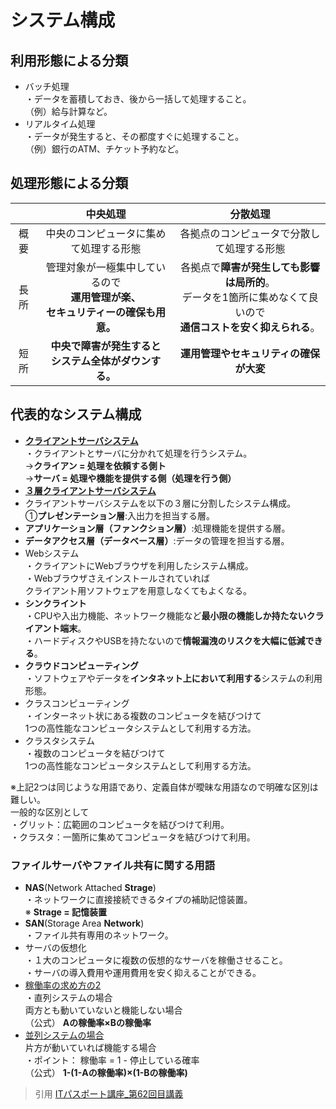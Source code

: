 # システム構成  
## 利用形態による分類  
* バッチ処理  
・データを蓄積しておき、後から一括して処理すること。  
（例）給与計算など。  
* リアルタイム処理  
・データが発生すると、その都度すぐに処理すること。  
（例）銀行のATM、チケット予約など。  
## 処理形態による分類  

|    |           **中央処理**       |           **分散処理**          |
|:--:|:---------------------------:|:------------------------------:|
|概要|中央のコンピュータに集めて処理する形態|各拠点のコンピュータで分散して処理する形態|
|長所|管理対象が一極集中しているので<br>**運用管理が楽、<br>セキュリティーの確保も用意。**|各拠点で**障害が発生しても影響は局所的**。<br>データを1箇所に集めなくて良いので<br>**通信コストを安く抑えられる**。|
|短所|**中央で障害が発生すると<br>システム全体がダウンする。**|**運用管理やセキュリティの確保が大変**|

## 代表的なシステム構成  
* [**クライアントサーバシステム**](https://gyazo.com/f9a4dc04029d1135efc6bc513218145d)    
・クライアントとサーバに分かれて処理を行うシステム。  
→**クライアン = 処理を依頼する側ト**    
→**サーバ = 処理や機能を提供する側（処理を行う側）**    
* [**３層クライアントサーバシステム**](https://gyazo.com/55e6be085208fe7b3ec08cd120c891ae)  
* クライアントサーバシステムを以下の３層に分割したシステム構成。  
①**プレゼンテーション層**:入出力を担当する層。  
* **アプリケーション層（ファンクション層）**:処理機能を提供する層。  
* **データアクセス層（データベース層）**:データの管理を担当する層。  
* Webシステム  
・クライアントにWebブラウザを利用したシステム構成。  
・Webブラウザさえインストールされていれば  
クライアント用ソフトウェアを用意しなくてもよくなる。  
* **シンクライント**  
・CPUや入出力機能、ネットワーク機能など**最小限の機能しか持たないクライアント端末**。  
・ハードディスクやUSBを持たないので**情報漏洩のリスクを大幅に低減できる**。  
* **クラウドコンピューティング**  
・ソフトウェアやデータを**インタネット上において利用する**システムの利用形態。  
* クラスコンピューティング  
・インターネット状にある複数のコンピュータを結びつけて  
1つの高性能なコンピュータシステムとして利用する方法。  
* クラスタシステム  
・複数のコンピュータを結びつけて  
1つの高性能なコンピュータシステムとして利用する方法。  
  
※上記2つは同じような用語であり、定義自体が曖昧な用語なので明確な区別は難しい。  
一般的な区別として  
・グリット：広範囲のコンピュータを結びつけて利用。    
・クラスタ：一箇所に集めてコンピュータを結びつけて利用。  

### ファイルサーバやファイル共有に関する用語  
* **NAS**(Network Attached **Strage**)  
・ネットワークに直接接続できるタイプの補助記憶装置。  
※ **Strage = 記憶装置**  
* **SAN**(Storage Area **Network**)  
・ファイル共有専用のネットワーク。  
* サーバの仮想化  
・１大のコンピュータに複数の仮想的なサーバを稼働させること。  
・サーバの導入費用や運用費用を安く抑えることができる。  
* [稼働率の求め方の2](https://gyazo.com/3f1e3998d6615e42e4052b0a3d85310a)  
・直列システムの場合  
両方とも動いていないと機能しない場合  
（公式） **Aの稼働率×Bの稼働率**
* [並列システムの場合](https://gyazo.com/f851d99ed6fb1d221c28b61a39e3fd3c)    
片方が動いていれば機能する場合  
・ポイント： 稼働率 = 1 - 停止している確率  
（公式） **1-(1-Aの稼働率)×(1-Bの稼働率)**  



> 引用
[ITパスポート講座_第62回目講義](https://www.youtube.com/watch?v=FfwldHNovWk)  

